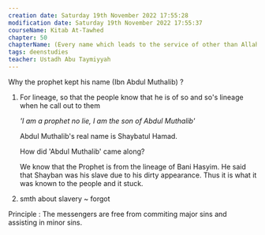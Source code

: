 ```yaml
---
creation date: Saturday 19th November 2022 17:55:28 
modification date: Saturday 19th November 2022 17:55:37
courseName: Kitab At-Tawhed 
chapter: 50
chapterName: (Every name which leads to the service of other than Allah is prohibited)
tags: deenstudies
teacher: Ustadh Abu Taymiyyah
---
```

Why the prophet kept his name (Ibn Abdul Muthalib) ?

1.  For lineage, so that the people know that he is of so and so's lineage when he call out to them
    
    _'I am a prophet no lie, I am the son of Abdul Muthalib'_
    
    Abdul Muthalib's real name is Shaybatul Hamad.
    
    How did 'Abdul Muthalib' came along?
    
    We know that the Prophet is from the lineage of Bani Hasyim. He said that Shayban was his slave due to his dirty appearance. Thus it is what it was known to the people and it stuck.
    
2.  smth about slavery ~ forgot
    

Principle : The messengers are free from commiting major sins and assisting in minor sins.